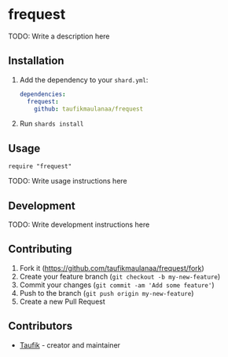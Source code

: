# frequest

TODO: Write a description here

## Installation

1. Add the dependency to your `shard.yml`:

   ```yaml
   dependencies:
     frequest:
       github: taufikmaulanaa/frequest
   ```

2. Run `shards install`

## Usage

```crystal
require "frequest"
```

TODO: Write usage instructions here

## Development

TODO: Write development instructions here

## Contributing

1. Fork it (<https://github.com/taufikmaulanaa/frequest/fork>)
2. Create your feature branch (`git checkout -b my-new-feature`)
3. Commit your changes (`git commit -am 'Add some feature'`)
4. Push to the branch (`git push origin my-new-feature`)
5. Create a new Pull Request

## Contributors

- [Taufik](https://github.com/taufikmaulanaa) - creator and maintainer
